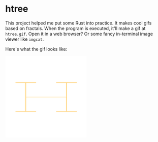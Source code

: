# htree
This project helped me put some Rust into practice. It makes cool gifs based on fractals. When the program is executed, it'll make a gif at `htree.gif`. Open it in a web browser? Or some fancy in-terminal image viewer like `imgcat`. 

Here's what the gif looks like:

![Fractal gif generated by this program](https://github.com/adamchalmers/htree/raw/master/htree.gif)
